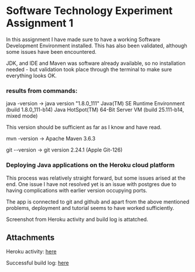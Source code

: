 # Software Technology Experiment Assignment 1

In this assignment I have made sure to have a working Software Development Environment installed. This has also been validated, although some issues have been encountered. 

JDK, and IDE and Maven was software already available, so no installation needed - but validation took place through the terminal to make sure everything looks OK. 

### results from commands:

java -version -> 
java version "1.8.0_111"
Java(TM) SE Runtime Environment (build 1.8.0_111-b14)
Java HotSpot(TM) 64-Bit Server VM (build 25.111-b14, mixed mode)

This version should be sufficient as far as I know and have read. 


 mvn -version ->
 Apache Maven 3.6.3
 
 git --version ->
 git version 2.24.1 (Apple Git-126)
 
 
 ### Deploying Java applications on the Heroku cloud platform
 
 This process was relatively straight forward, but some issues arised at the end. One issue I have not resolved yet is an issue with postgres due to having complications with earlier version occupying ports.
 
 The app is connected to git and github and apart from the above mentioned problems, deployment and tutorial seems to have worked sufficiently. 
 
 Screenshot from Heroku activity and build log is attatched.
 
 ## Attachments
 
 Heroku activity:      [here](https://github.com/h181214/java-getting-started/blob/master/Activity.md)
 
 Successful build log: [here](https://github.com/h181214/java-getting-started/blob/master/build_log_1.txt)
 

